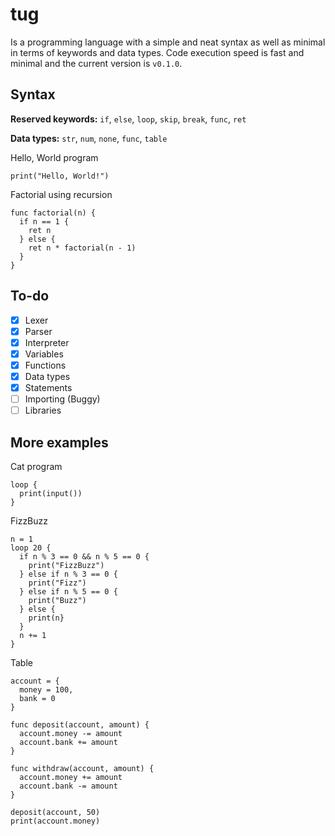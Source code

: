 # tug
Is a programming language with a simple and neat syntax as well as minimal in terms of keywords and data types. Code execution speed is fast and minimal and the current version is `v0.1.0`.

## Syntax
**Reserved keywords:** `if`, `else`, `loop`, `skip`, `break`, `func`, `ret`

**Data types:** `str`, `num`, `none`, `func`, `table`

Hello, World program
```
print("Hello, World!")
```
Factorial using recursion
```
func factorial(n) {
  if n == 1 {
    ret n
  } else {
    ret n * factorial(n - 1)
  }
}
```

## To-do
- [x] Lexer
- [x] Parser
- [x] Interpreter
- [x] Variables
- [x] Functions
- [x] Data types
- [x] Statements
- [ ] Importing (Buggy)
- [ ] Libraries

## More examples
Cat program
```
loop {
  print(input())
}
```
FizzBuzz
```
n = 1
loop 20 {
  if n % 3 == 0 && n % 5 == 0 {
    print("FizzBuzz")
  } else if n % 3 == 0 {
    print("Fizz")
  } else if n % 5 == 0 {
    print("Buzz")
  } else {
    print(n}
  }
  n += 1
}
```
Table
```
account = {
  money = 100,
  bank = 0
}

func deposit(account, amount) {
  account.money -= amount
  account.bank += amount
}

func withdraw(account, amount) {
  account.money += amount
  account.bank -= amount
}

deposit(account, 50)
print(account.money)
```
